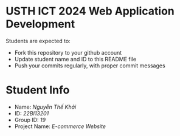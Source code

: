 USTH ICT 2024 Web Application Development
=====================================================

Students are expected to:

* Fork this repository to your github account
* Update student name and ID to this README file
* Push your commits regularly, with proper commit messages

Student Info
=======================

* Name: *Nguyễn Thế Khải*
* ID: *22BI13201*
* Group ID: *19*
* Project Name: *E-commerce Website*
